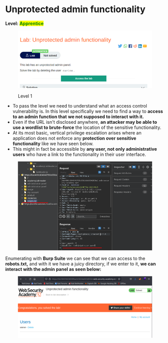 # Unprotected admin functionality

**Level:** <mark style="color:green;">**Apprentice**</mark>

<figure><img src="../../../../../.gitbook/assets/access_control.png" alt=""><figcaption><p>Level 1</p></figcaption></figure>

* To pass the level we need to understand what an access control vulnerability is. In this level specifically we need to find a way to **access to an admin function that** **we not supposed to interact with it.**
* Even if the URL isn't disclosed anywhere, **an attacker may be able to use a wordlist to brute-force** the location of the sensitive functionality.
* At its most basic, vertical privilege escalation arises where an application does not enforce any **protection over sensitive functionality** like we have seen below.
* This might in fact be accessible by **any user, not only administrative users** who have a link to the functionality in their user interface.

<figure><img src="../../../../../.gitbook/assets/burp_access1.png" alt=""><figcaption></figcaption></figure>

Enumerating with **Burp Suite** we can see that we can access to the **robots.txt,** and with it we have a juicy directory, if we enter to it, **we can interact with the admin panel as seen below:**

<figure><img src="../../../../../.gitbook/assets/access_control_1_2.png" alt=""><figcaption></figcaption></figure>
